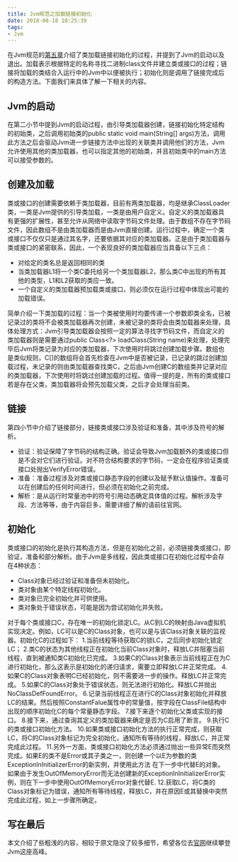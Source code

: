 ```yaml
---
title: Jvm规范之加载链接初始化
date: 2018-08-18 10:25:39
tags:
- Jvm
---
```

在Jvm规范的[第五章](https://docs.oracle.com/javase/specs/jvms/se8/html/jvms-5.html)介绍了类加载链接初始化的过程，并提到了Jvm的启动以及退出。加载表示根据特定的名称寻找二进制class文件并建立类或接口的过程；链接将加载的类结合入运行中的Jvm中以便被执行；初始化则是调用了链接完成后的构造方法。下面我们来具体了解一下相关的内容。
<!-- more -->
## Jvm的启动

在第二小节中提到Jvm的启动过程，由引导类加载器创建，链接初始化特定结构的初始类，之后调用初始类的public static void main(String[] args)方法，调用此方法之后会驱动Jvm进一步链接方法中出现的关联类并调用他们的方法，Jvm允许使用其他的类加载器，也可以指定其他的初始类，并且初始类中的main方法可以接受参数的。

## 创建及加载

类或接口的创建需要依赖于类加载器，目前有两类加载器，均是继承ClassLoader类，一类是Jvm提供的引导类加载，一类是由用户自定义。自定义的类加载器具有更强的扩展性，甚至允许从网络中读取字节码文件处理。由于数组不存在字节码文件，因此数组不是由类加载器而是由Jvm直接创建。运行过程中，确定一个类或接口不仅仅只是通过其名字，还要依据其对应的类加载器。正是由于类加载器与类或接口的紧密联系，因此，一个表现良好的类加载器应当具备以下三点：

- 对给定的类名总是返回相同的类
- 当类加载器L1将一个类C委托给另一个类加载器L2，那么类C中出现的所有其他的类型，L1和L2获取的类应一致。
- 一个自定义的类加载器预加载类或接口，则必须仅在运行过程中体现出可能的加载错误。

简单介绍一下类加载的过程：当一个类被使用时均要传递一个参数即类全名，已被记录过的类将不会被类加载器再次创建，未被记录的类将会由类加载器来处理，具体处理方式：Jvm引导类加载器会按照一定的算法寻找字节码文件，而自定义的类加载器则是需要通过public Class<?> loadClass(String name)来处理，处理完毕后Jvm将类记录为对应的类加载器，下次使用时将跳过创建加载步骤。数组也是类似规则，C[]的数组将会首先检查在Jvm中是否被记录，已记录的跳过创建加载过程，未记录的则由类加载器查找类C，之后由Jvm创建C的数组类并记录对应的类加载器，下次使用时将跳过创建加载的过程。值得一提的是，所有的类或接口若是存在父类，类加载器将会预先加载父类，之后才会处理当前类。

## 链接

第四小节中介绍了链接部分，链接类或接口涉及验证和准备，其中涉及符号的解析。

- 验证：验证保障了字节码的结构正确。验证会导致Jvm加载额外的类或接口但是不会对它们进行验证。对不符合结构要求的字节码，一定会在程序验证类或接口处抛出VerifyError错误。
- 准备：准备过程涉及对类或接口静态字段的创建以及赋予默认值操作。准备可以在创建后的任何时间进行，但必须在初始化之前完成。
- 解析：是从运行时常量池中的符号引用动态确定具体值的过程。解析涉及字段、方法等等，由于内容巨多，需要详细了解的请前往官网。

## 初始化

类或接口的初始化是执行其构造方法，但是在初始化之前，必须链接类或接口，即验证，准备和部分解析。由于Jvm是多线程，因此类或接口在初始化过程中会存在4种状态：

- Class对象已经过验证和准备但未初始化。
- 类对象由某个特定线程初始化。
- 类对象已完全初始化并可供使用。
- 类对象处于错误状态，可能是因为尝试初始化并失败。

对于每个类或接口C，存在唯一的初始化锁定LC。从C到LC的映射由Java虚拟机实现决定。例如，LC可以是C的Class对象，也可以是与该Class对象关联的监视器。初始化C的过程如下：
1.当前线程等待获取C的锁LC，之后同步初始化锁定LC；
2.类C的状态为其他线程正在初始化当前Class对象时，释放LC并阻塞当前线程，直到被通知类C初始化已完成。
3.如果C的Class对象表示当前线程正在为C进行初始化，那么这表示是初始化的递归请求，需要立即释放LC并正常完成。
4.如果C的Class对象表明C已经初始化，则不需要进一步的操作。释放LC并正常完成。
5.如果C的Class对象处于错误状态，则无法进行初始化。释放LC并抛出NoClassDefFoundError。
6.记录当前线程正在进行C的Class对象初始化并释放LC的结果。然后按照ConstantFalue属性中的常量值，按字段在ClassFile结构中出现的顺序初始化C的每个常量静态字段。
7.接下来逐个初始化父类或实现的接口。
8.接下来，通过查询其定义的类加载器来确定是否为C启用了断言。
9.执行C的类或接口初始化方法。
10.如果类或接口初始化方法的执行正常完成，则获取LC，将C的Class对象标记为完全初始化，通知所有等待的线程，释放LC，并正常完成此过程。
11.另外一方面，类或接口初始化方法必须通过抛出一些异常E而突然完成。如果E的类不是Error或其子类之一，则创建一个以E为参数的类ExceptionInInitializerError的新实例，并使用此方法 在下一步中代替E的对象。 如果由于发生OutOfMemoryError而无法创建新的ExceptionInInitializerError实例，则在下一步中使用OutOfMemoryError对象代替E.
12.获取LC，将C类的Class对象标记为错误，通知所有等待线程，释放LC，并在原因E或其替换中突然完成此过程，如上一步骤所确定。

## 写在最后

本文介绍了些粗浅的内容，相较于原文隐没了较多细节，希望各位去[官网](https://docs.oracle.com/javase/specs/jvms/se8/html/jvms-5.html)继续攀登Jvm这座高峰。
